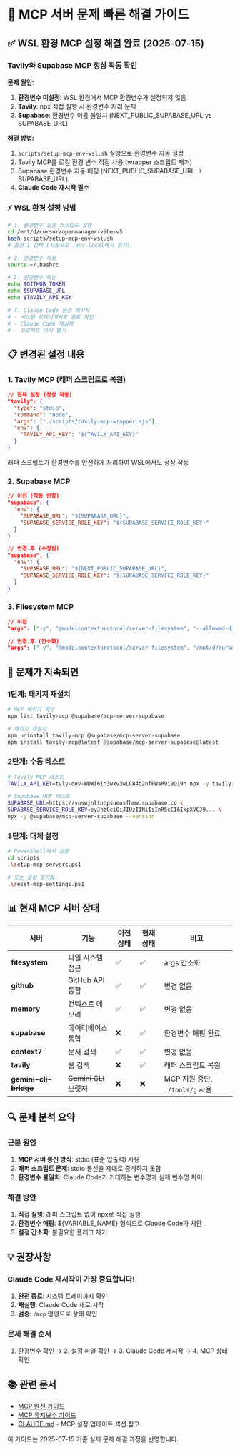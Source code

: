 # 🔧 MCP 서버 문제 빠른 해결 가이드

## ✅ WSL 환경 MCP 설정 해결 완료 (2025-07-15)

### Tavily와 Supabase MCP 정상 작동 확인

**문제 원인:**
1. **환경변수 미설정**: WSL 환경에서 MCP 환경변수가 설정되지 않음
2. **Tavily**: npx 직접 실행 시 환경변수 처리 문제
3. **Supabase**: 환경변수 이름 불일치 (NEXT_PUBLIC_SUPABASE_URL vs SUPABASE_URL)

**해결 방법:**
1. `scripts/setup-mcp-env-wsl.sh` 실행으로 환경변수 자동 설정
2. Tavily MCP를 로컬 환경 변수 직접 사용 (wrapper 스크립트 제거)
3. Supabase 환경변수 자동 매핑 (NEXT_PUBLIC_SUPABASE_URL → SUPABASE_URL)
4. **Claude Code 재시작 필수**

### ⚡ WSL 환경 설정 방법

```bash
# 1. 환경변수 설정 스크립트 실행
cd /mnt/d/cursor/openmanager-vibe-v5
bash scripts/setup-mcp-env-wsl.sh
# 옵션 1 선택 (자동으로 .env.local에서 읽기)

# 2. 환경변수 적용
source ~/.bashrc

# 3. 환경변수 확인
echo $GITHUB_TOKEN
echo $SUPABASE_URL
echo $TAVILY_API_KEY

# 4. Claude Code 완전 재시작
# - 시스템 트레이에서도 종료 확인
# - Claude Code 재실행
# - 프로젝트 다시 열기
```

## 📋 변경된 설정 내용

### 1. Tavily MCP (래퍼 스크립트로 복원)
```json
// 현재 설정 (정상 작동)
"tavily": {
  "type": "stdio",
  "command": "node",
  "args": ["./scripts/tavily-mcp-wrapper.mjs"],
  "env": {
    "TAVILY_API_KEY": "${TAVILY_API_KEY}"
  }
}
```

래퍼 스크립트가 환경변수를 안전하게 처리하여 WSL에서도 정상 작동

### 2. Supabase MCP
```json
// 이전 (작동 안함)
"supabase": {
  "env": {
    "SUPABASE_URL": "${SUPABASE_URL}",
    "SUPABASE_SERVICE_ROLE_KEY": "${SUPABASE_SERVICE_ROLE_KEY}"
  }
}

// 변경 후 (수정됨)
"supabase": {
  "env": {
    "SUPABASE_URL": "${NEXT_PUBLIC_SUPABASE_URL}",
    "SUPABASE_SERVICE_ROLE_KEY": "${SUPABASE_SERVICE_ROLE_KEY}"
  }
}
```

### 3. Filesystem MCP
```json
// 이전
"args": ["-y", "@modelcontextprotocol/server-filesystem", "--allowed-directories", "/path"]

// 변경 후 (간소화)
"args": ["-y", "@modelcontextprotocol/server-filesystem", "/mnt/d/cursor/openmanager-vibe-v5"]
```

## 🚀 문제가 지속되면

### 1단계: 패키지 재설치
```bash
# MCP 패키지 확인
npm list tavily-mcp @supabase/mcp-server-supabase

# 패키지 재설치
npm uninstall tavily-mcp @supabase/mcp-server-supabase
npm install tavily-mcp@latest @supabase/mcp-server-supabase@latest
```

### 2단계: 수동 테스트
```bash
# Tavily MCP 테스트
TAVILY_API_KEY=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 npx -y tavily-mcp --version

# Supabase MCP 테스트
SUPABASE_URL=https://vnswjnltnhpsueosfhmw.supabase.co \
SUPABASE_SERVICE_ROLE_KEY=eyJhbGciOiJIUzI1NiIsInR5cCI6IkpXVCJ9... \
npx -y @supabase/mcp-server-supabase --version
```

### 3단계: 대체 설정
```bash
# PowerShell에서 실행
cd scripts
.\setup-mcp-servers.ps1

# 또는 설정 초기화
.\reset-mcp-settings.ps1
```

## 📊 현재 MCP 서버 상태

| 서버 | 기능 | 이전 상태 | 현재 상태 | 비고 |
|------|------|-----------|-----------|------|
| **filesystem** | 파일 시스템 접근 | ✅ | ✅ | args 간소화 |
| **github** | GitHub API 통합 | ✅ | ✅ | 변경 없음 |
| **memory** | 컨텍스트 메모리 | ✅ | ✅ | 변경 없음 |
| **supabase** | 데이터베이스 통합 | ❌ | ✅ | 환경변수 매핑 완료 |
| **context7** | 문서 검색 | ✅ | ✅ | 변경 없음 |
| **tavily** | 웹 검색 | ❌ | ✅ | 래퍼 스크립트 복원 |
| ~~**gemini-cli-bridge**~~ | ~~Gemini CLI 브릿지~~ | ❌ | ❌ | MCP 지원 중단, `./tools/g` 사용 |

## 🔍 문제 분석 요약

### 근본 원인
1. **MCP 서버 통신 방식**: stdio (표준 입출력) 사용
2. **래퍼 스크립트 문제**: stdio 통신을 제대로 중계하지 못함
3. **환경변수 불일치**: Claude Code가 기대하는 변수명과 실제 변수명 차이

### 해결 방안
1. **직접 실행**: 래퍼 스크립트 없이 npx로 직접 실행
2. **환경변수 매핑**: ${VARIABLE_NAME} 형식으로 Claude Code가 치환
3. **설정 간소화**: 불필요한 플래그 제거

## 💡 권장사항

### Claude Code 재시작이 가장 중요합니다!
1. **완전 종료**: 시스템 트레이까지 확인
2. **재실행**: Claude Code 새로 시작
3. **검증**: `/mcp` 명령으로 상태 확인

### 문제 해결 순서
1. 환경변수 확인 → 2. 설정 파일 확인 → 3. Claude Code 재시작 → 4. MCP 상태 확인

## 📚 관련 문서
- [MCP 완전 가이드](docs/mcp-complete-guide.md)
- [MCP 유지보수 가이드](docs/mcp-maintenance-guide.md)
- [CLAUDE.md](CLAUDE.md) - MCP 설정 업데이트 섹션 참고

이 가이드는 2025-07-15 기준 실제 문제 해결 과정을 반영합니다.
